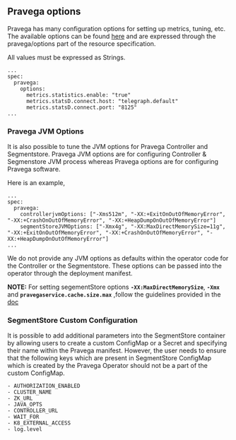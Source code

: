 ## Pravega options

Pravega has many configuration options for setting up metrics, tuning, etc. The available options can be found [here](https://github.com/pravega/pravega/blob/master/config/config.properties) and are expressed through the pravega/options part of the resource specification.

All values must be expressed as Strings.

```
...
spec:
  pravega:
    options:
      metrics.statistics.enable: "true"
      metrics.statsD.connect.host: "telegraph.default"
      metrics.statsD.connect.port: "8125"
...
```
### Pravega JVM Options

It is also possible to tune the JVM options for Pravega Controller and Segmentstore. Pravega JVM options are for configuring Controller & Segmenstore JVM process whereas Pravega options are for configuring Pravega software.

Here is an example,
```
...
spec:
  pravega:
    controllerjvmOptions: ["-Xms512m", "-XX:+ExitOnOutOfMemoryError", "-XX:+CrashOnOutOfMemoryError", "-XX:+HeapDumpOnOutOfMemoryError"]
    segmentStoreJVMOptions: ["-Xmx4g", "-XX:MaxDirectMemorySize=11g", "-XX:+ExitOnOutOfMemoryError", "-XX:+CrashOnOutOfMemoryError", "-XX:+HeapDumpOnOutOfMemoryError"]
...
```
We do not provide any JVM options as defaults within the operator code for the Controller or the Segmentstore. These options can be passed into the operator through the deployment manifest.

**NOTE:** For setting segementStore options **`-XX:MaxDirectMemorySize`**, **`-Xmx`** and **`pravegaservice.cache.size.max`** ,follow the guidelines provided in the [doc](https://github.com/pravega/pravega/blob/master/documentation/src/docs/admin-guide/segmentstore-memory.md)

### SegmentStore Custom Configuration

It is possible to add additional parameters into the SegmentStore container by allowing users to create a custom ConfigMap or a Secret and specifying their name within the Pravega manifest. However, the user needs to ensure that the following keys which are present in SegmentStore ConfigMap which is created by the Pravega Operator should not be a part of the custom ConfigMap.

```
- AUTHORIZATION_ENABLED
- CLUSTER_NAME
- ZK_URL
- JAVA_OPTS
- CONTROLLER_URL
- WAIT_FOR
- K8_EXTERNAL_ACCESS
- log.level
```
